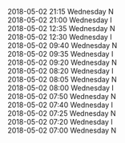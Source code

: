 2018-05-02 21:15 Wednesday  N  
2018-05-02 21:00 Wednesday  I  
2018-05-02 12:35 Wednesday  N  
2018-05-02 12:30 Wednesday  I  
2018-05-02 09:40 Wednesday  N  
2018-05-02 09:35 Wednesday  I  
2018-05-02 09:20 Wednesday  N  
2018-05-02 08:20 Wednesday  I  
2018-05-02 08:05 Wednesday  N  
2018-05-02 08:00 Wednesday  I  
2018-05-02 07:50 Wednesday  N  
2018-05-02 07:40 Wednesday  I  
2018-05-02 07:25 Wednesday  N  
2018-05-02 07:20 Wednesday  I  
2018-05-02 07:00 Wednesday  N  
